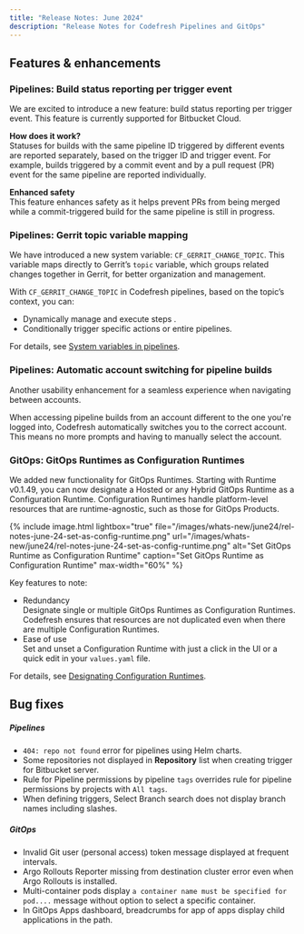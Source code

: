 ```yaml
---
title: "Release Notes: June 2024"
description: "Release Notes for Codefresh Pipelines and GitOps"
---
```

## Features & enhancements

### Pipelines: Build status reporting per trigger event
We are excited to introduce a new feature: build status reporting per trigger event. This feature is currently supported for Bitbucket Cloud. 

**How does it work?**  
Statuses for builds with the same pipeline ID triggered by different events are reported separately, based on the trigger ID and trigger event.
For example, builds triggered by a commit event and by a pull request (PR) event for the same pipeline are reported individually.

**Enhanced safety**  
This feature enhances safety as it helps prevent PRs from being merged while a commit-triggered build for the same pipeline is still in progress.



### Pipelines: Gerrit topic variable mapping  

We have introduced a new system variable: `CF_GERRIT_CHANGE_TOPIC`. This variable maps directly to Gerrit’s `topic` variable, which groups related changes together in Gerrit, for better organization and management.

With `CF_GERRIT_CHANGE_TOPIC` in Codefresh pipelines, based on the topic’s context, you can:
* Dynamically manage and execute steps .
* Conditionally trigger specific actions or entire pipelines.

For details, see [System variables in pipelines]({{site.baseurl}}/docs/pipelines/variables/#system-variables).

### Pipelines: Automatic account switching for pipeline builds

Another usability enhancement for a seamless experience when navigating between accounts.  

When accessing pipeline builds from an account different to the one you're logged into, Codefresh automatically switches you to the correct account. This means no more prompts and having to manually select the account.

<!--- To support this enhancement, you need to enable the `autoBuildSwitchAccount` Feature Flag.-->


 

### GitOps: GitOps Runtimes as Configuration Runtimes
We added new functionality for GitOps Runtimes. Starting with Runtime v0.1.49, you can now designate a Hosted or any Hybrid GitOps Runtime as a Configuration Runtime.
Configuration Runtimes handle platform-level resources that are runtime-agnostic, such as those for GitOps Products.

{% include
  image.html
  lightbox="true"
  file="/images/whats-new/june24/rel-notes-june-24-set-as-config-runtime.png"
  url="/images/whats-new/june24/rel-notes-june-24-set-as-config-runtime.png"
  alt="Set GitOps Runtime as Configuration Runtime"
  caption="Set GitOps Runtime as Configuration Runtime"
  max-width="60%"
%}


Key features to note:
* Redundancy  
  Designate single or multiple GitOps Runtimes as Configuration Runtimes. Codefresh ensures that resources are not duplicated even when there are multiple Configuration Runtimes.
* Ease of use  
  Set and unset a Configuration Runtime with just a click in the UI or a quick edit in your `values.yaml` file.

For details, see [Designating Configuration Runtimes]({{site.baseurl}}/docs/installation/gitops/monitor-manage-runtimes/#designating-configuration-runtimes).






## Bug fixes


##### Pipelines 
* `404: repo not found` error for pipelines using Helm charts.
* Some repositories not displayed in **Repository** list when creating trigger for Bitbucket server.  
* Rule for Pipeline permissions by pipeline `tags` overrides rule for pipeline permissions by projects with `All tags`.
* When defining triggers, Select Branch search does not display branch names including slashes. 


##### GitOps 
* Invalid Git user (personal access) token message displayed at frequent intervals.
* Argo Rollouts Reporter missing from destination cluster error even when Argo Rollouts is installed. 
* Multi-container pods display `a container name must be specified for pod....` message without option to select a specific container.
* In GitOps Apps dashboard, breadcrumbs for app of apps display child applications in the path.
